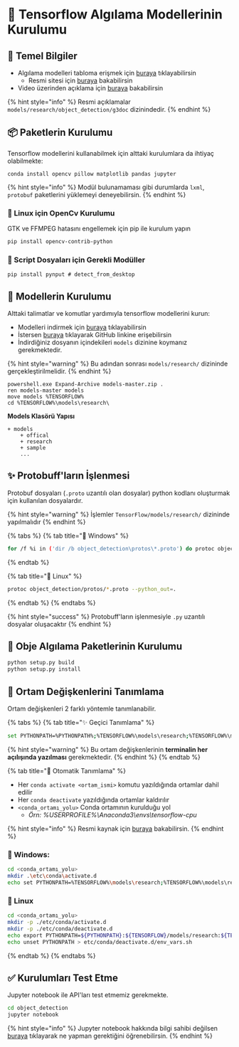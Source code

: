 # 🚧 Tensorflow Algılama Modellerinin Kurulumu

## 🔰 Temel Bilgiler

* Algılama modelleri tabloma erişmek için [buraya](https://github.com/yedhrab/YArtificalIntelligent/tree/f5ce601da28961f26a48e137783188839c9f5600/3%20-%20Tensorflow/detection_models/tensorflow_algılama_modelleri.pdf) tıklayabilirsin
  * Resmi sitesi için [buraya](https://github.com/tensorflow/models/blob/master/research/object_detection/g3doc/detection_model_zoo.md) bakabilirsin
* Video üzerinden açıklama için [buraya](https://youtu.be/COlbP62-B-U) bakabilirsin

{% hint style="info" %}
Resmi açıklamalar `models/research/object_detection/g3doc` dizinindedir.
{% endhint %}

## 📦 Paketlerin Kurulumu

Tensorflow modellerini kullanabilmek için alttaki kurulumlara da ihtiyaç olabilmekte:

```text
conda install opencv pillow matplotlib pandas jupyter
```

{% hint style="info" %}
Modül bulunamaması gibi durumlarda `lxml`, `protobuf` paketlerini yüklemeyi deneyebilirsin.
{% endhint %}

### 🐧 Linux için OpenCv Kurulumu

GTK ve FFMPEG hatasını engellemek için pip ile kurulum yapın

```bash
pip install opencv-contrib-python
```

### 🍱 Script Dosyaları için Gerekli Modüller

```text
pip install pynput # detect_from_desktop
```

## 🤖 Modellerin Kurulumu

Alttaki talimatlar ve komutlar yardımıyla tensorflow modellerini kurun:

* Modelleri indirmek için [buraya](https://github.com/tensorflow/models/archive/master.zip) tıklayabilirsin
* İstersen [buraya](https://github.com/tensorflow/models) tıklayarak GitHub linkine erişebilirsin
* İndirdiğiniz dosyanın içindekileri `models` dizinine koymanız gerekmektedir.

{% hint style="warning" %}
Bu adından sonrası `models/research/` dizininde gerçekleştirilmelidir.
{% endhint %}

```text
powershell.exe Expand-Archive models-master.zip .
ren models-master models
move models %TENSORFLOW%
cd %TENSORFLOW%\models\research\
```

**Models Klasörü Yapısı**

```text
+ models
    + offical
    + research
    + sample
    ...
```

## ✨ Protobuff'ların İşlenmesi

Protobuf dosyaları \(`.proto` uzantılı olan dosyalar\) python kodlanı oluşturmak için kullanılan dosyalardır.

{% hint style="warning" %}
İşlemler `TensorFlow/models/research/` dizininde yapılmalıdır
{% endhint %}

{% tabs %}
{% tab title="🎇 Windows" %}
```bash
for /f %i in ('dir /b object_detection\protos\*.proto') do protoc object_detection\protos\%i --python_out=.
```
{% endtab %}

{% tab title="🐧 Linux" %}
```bash
protoc object_detection/protos/*.proto --python_out=.
```
{% endtab %}
{% endtabs %}

{% hint style="success" %}
Protobuff'ların işlenmesiyle `.py` uzantılı dosyalar oluşacaktır
{% endhint %}

## 🧐 Obje Algılama Paketlerinin Kurulumu

```python
python setup.py build
python setup.py install
```

## 🌃 Ortam Değişkenlerini Tanımlama

Ortam değişkenleri 2 farklı yöntemle tanımlanabilir.

{% tabs %}
{% tab title="✨ Geçici Tanımlama" %}
```bash
set PYTHONPATH=%PYTHONPATH%;%TENSORFLOW%\models\research;%TENSORFLOW%\models\research\slim;%TENSORFLOW%\models\research\object_detection
```

{% hint style="warning" %}
Bu ortam değişkenlerinin **terminalin her açılışında yazılması** gerekmektedir.
{% endhint %}
{% endtab %}

{% tab title="💫 Otomatik Tanımlama" %}
* Her `conda activate <ortam_ismi>` komutu yazıldığında ortamlar dahil edilir
* Her `conda deactivate` yazıldığında ortamlar kaldırılır
* `<conda_ortamı_yolu>` Conda ortamının kurulduğu yol
  * _Örn: %USERPROFILE%\Anaconda3\envs\tensorflow-cpu_

{% hint style="info" %}
Resmi kaynak için [buraya](https://conda.io/projects/conda/en/latest/user-guide/tasks/manage-environments.html#saving-environment-variables) bakabilirsin.
{% endhint %}

### 🎇 Windows:

```bash
cd <conda_ortamı_yolu>
mkdir .\etc\conda\activate.d
echo set PYTHONPATH=%TENSORFLOW%\models\research;%TENSORFLOW%\models\research\slim;%TENSORFLOW%\models\research\object_detection > .\etc\conda\activate.d\env_vars.bat
```

### 🐧 Linux

```bash
cd <conda_ortamı_yolu>
mkdir -p ./etc/conda/activate.d
mkdir -p ./etc/conda/deactivate.d
echo export PYTHONPATH=${PYTHONPATH}:${TENSORFLOW}/models/research:${TENSORFLOW}/models/research/slim:${TENSORFLOW}/models/research/object_detection > etc/conda/activate.d/env_vars.sh
echo unset PYTHONPATH > etc/conda/deactivate.d/env_vars.sh
```
{% endtab %}
{% endtabs %}

## ✅ Kurulumları Test Etme

Jupyter notebook ile API'ları test etmemiz gerekmekte.

```bash
cd object_detection
jupyter notebook
```

{% hint style="info" %}
Jupyter notebook hakkında bilgi sahibi değilsen [buraya](https://www.youtube.com/watch?v=COlbP62-B-U&feature=youtu.be&t=7m23s) tıklayarak ne yapman gerektiğini öğrenebilirsin.
{% endhint %}



